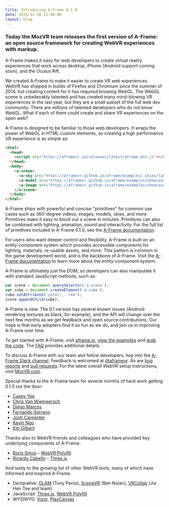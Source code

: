 ```yaml
---
title: Introducing A-Frame 0.1.0
date: 2015-12-16 11:00:00
layout: blog
---
```


### Today the MozVR team releases the first version of A-Frame: an open source framework for creating WebVR experiences with markup.

A-Frame makes it easy for web developers to create virtual reality experiences that work across desktop, iPhone (Android support coming soon), and the Oculus Rift.

We created A-Frame to make it easier to create VR web experiences. WebVR has shipped in builds of Firefox and Chromium since the summer of 2014, but creating content for it has required knowing WebGL. The WebGL scene is unbelievably talented and has created many mind-blowing VR experiences in the last year, but they are a small subset of the full web dev community. There are millions of talented developers who do not know WebGL. What if each of them could create and share VR experiences on the open web?

<!-- more -->

A-Frame is designed to be familiar to those web developers. It wraps the power of WebGL in HTML custom elements, so creating a high performance VR experience is as simple as:

```html
<html>
  <head>
    <script src="https://aframevr.io/releases/latest/aframe.min.js"></script>
  </head>
  <body>
    <a-scene>
      <a-sky src="https://aframevr.github.io/aframe/examples/_skies/lake.jpg"></a-sky>
      <a-model src="https://aframevr.github.io/aframe/examples/showcase-composite/sculpture.dae" position="0 0 -2"></a-model>
      <a-image src="https://aframevr.github.io/aframe/examples/showcase-composite/portland.png" width="1" height="0.35" position="-2 1.2 1"></a-image>
    </a-scene>
  </body>
</html>
```

A-Frame ships with powerful and concise "primitives" for common use cases such as 360-degree videos, images, models, skies, and more. Primitives make it easy to block out a scene in minutes. Primitives can also be combined with lighting, animation, sound and interactivity. For the full list of primitives included in A-Frame 0.1.0, see the [A-Frame documentation](../../../../../docs/primitives).

For users who want deeper control and flexibility, A-Frame is built on an entity-component system which provides accessible components for lighting, materials, re-usable assets, and more. This pattern is common in the game development world, and is the backbone of A-Frame. Visit the [A-Frame documentation](../../../../../docs/core/) to learn more about the entity-component system.

A-Frame is ultimately just the DOM, so developers can also manipulate it with standard JavaScript methods, such as:

```js
var scene = document.querySelector('a-scene');
var cube = document.createElement('a-cube');
cube.setAttribute('color', 'red');
scene.appendChild(cube);
```

A-Frame is new. The 0.1 version has several known issues (Android rendering textures as black, for example), and the API will change over the next few months as we get feedback and open source contributions. Our hope is that early adopters find it as fun as we do, and join us in improving A-Frame over time.

To get started with A-Frame, visit [aframe.io](https://aframe.io/), [view the examples](../../../../../examples/) and [grab the code](../../../../../docs/guide/). The [FAQ](../../../../../faq/) provides additional details.

To discuss A-Frame with our team and fellow developers, hop into the [A-Frame Slack channel](https://aframevr-slack.herokuapp.com/). Feedback is welcomed at [@aframevr](https://twitter.com/aframevr/). As are [bug reports](https://github.com/aframevr/aframe/issues/) and [pull requests](https://github.com/aframevr/aframe/). For the latest overall WebVR setup instructions, visit [MozVR.com](http://mozvr.com/).

Special thanks to the A-Frame team for several months of hard work getting 0.1.0 out the door:

* [Casey Yee](https://twitter.com/whoyee)
* [Chris Van Wiemeersch](https://twitter.com/cvanw)
* [Diego Marcos](https://twitter.com/dmarcos)
* [Fernando Serrano](https://twitter.com/fernandojsg)
* [Josh Carpenter](https://twitter.com/joshcarpenter)
* [Kevin Ngo](https://twitter.com/ngokevin_)
* [Kip Gilbert](https://twitter.com/kearwoodgilbert)

Thanks also to WebVR friends and colleagues who have provided key underlying components of A-Frame:

* [Boris Smus](https://twitter.com/borismus) – [WebVR Polyfill](https://github.com/borismus/webvr-polyfill)
* [Ricardo Cabello](https://twitter.com/mrdoob) – [Three.js](http://threejs.org/)

And lastly to the growing list of other WebVR tools, many of which have informed and inspired A-Frame.

* Declarative: [GLAM](http://tparisi.github.io/glam/) (Tony Parisi), [SceneVR](http://www.scenevr.com/) (Ben Nolan), [VRCollab](http://vrcollab.com/) (Jia Hen Tee and team)
* JavaScript: [Three.js](http://threejs.org/), [WebVR Polyfill](https://github.com/borismus/webvr-polyfill)
* WYSIWYG: [Vizor](http://vizor.io/), [PlayCanvas](https://playcanvas.com/)
